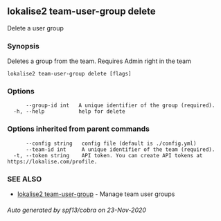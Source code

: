 ## lokalise2 team-user-group delete

Delete a user group

### Synopsis

Deletes a group from the team. Requires Admin right in the team

```
lokalise2 team-user-group delete [flags]
```

### Options

```
      --group-id int   A unique identifier of the group (required).
  -h, --help           help for delete
```

### Options inherited from parent commands

```
      --config string   config file (default is ./config.yml)
      --team-id int     A unique identifier of the team (required).
  -t, --token string    API token. You can create API tokens at https://lokalise.com/profile.
```

### SEE ALSO

* [lokalise2 team-user-group](lokalise2_team-user-group.md)	 - Manage team user groups

###### Auto generated by spf13/cobra on 23-Nov-2020
